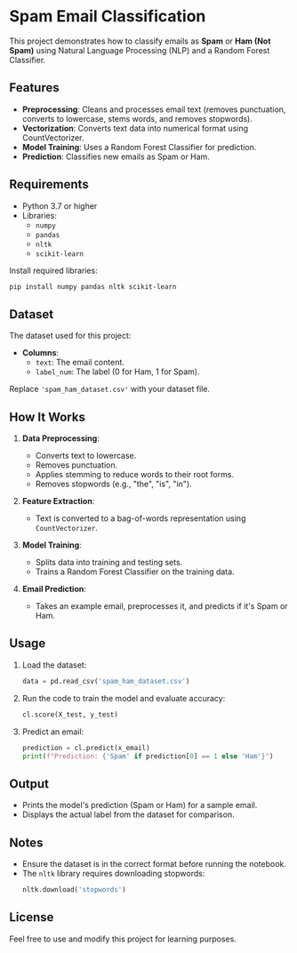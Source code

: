 # Spam Email Classification

This project demonstrates how to classify emails as **Spam** or **Ham (Not Spam)** using Natural Language Processing (NLP) and a Random Forest Classifier.

## Features
- **Preprocessing**: Cleans and processes email text (removes punctuation, converts to lowercase, stems words, and removes stopwords).
- **Vectorization**: Converts text data into numerical format using CountVectorizer.
- **Model Training**: Uses a Random Forest Classifier for prediction.
- **Prediction**: Classifies new emails as Spam or Ham.

## Requirements
- Python 3.7 or higher
- Libraries:
  - `numpy`
  - `pandas`
  - `nltk`
  - `scikit-learn`

Install required libraries:
```bash
pip install numpy pandas nltk scikit-learn
```

## Dataset
The dataset used for this project:
- **Columns**:
  - `text`: The email content.
  - `label_num`: The label (0 for Ham, 1 for Spam).

Replace `'spam_ham_dataset.csv'` with your dataset file.

## How It Works
1. **Data Preprocessing**:
   - Converts text to lowercase.
   - Removes punctuation.
   - Applies stemming to reduce words to their root forms.
   - Removes stopwords (e.g., "the", "is", "in").

2. **Feature Extraction**:
   - Text is converted to a bag-of-words representation using `CountVectorizer`.

3. **Model Training**:
   - Splits data into training and testing sets.
   - Trains a Random Forest Classifier on the training data.

4. **Email Prediction**:
   - Takes an example email, preprocesses it, and predicts if it's Spam or Ham.

## Usage
1. Load the dataset: 
   ```python
   data = pd.read_csv('spam_ham_dataset.csv')
   ```
2. Run the code to train the model and evaluate accuracy:
   ```python
   cl.score(X_test, y_test)
   ```
3. Predict an email:
   ```python
   prediction = cl.predict(x_email)
   print(f"Prediction: {'Spam' if prediction[0] == 1 else 'Ham'}")
   ```

## Output
- Prints the model's prediction (Spam or Ham) for a sample email.
- Displays the actual label from the dataset for comparison.

## Notes
- Ensure the dataset is in the correct format before running the notebook.
- The `nltk` library requires downloading stopwords:
  ```python
  nltk.download('stopwords')
  ```

## License
Feel free to use and modify this project for learning purposes.
